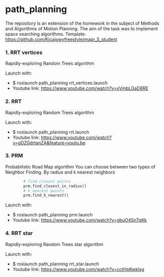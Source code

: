 # path_planning

The repository is an extension of the homework in the subject of Methods and Algorithms of Motion Planning. 
The aim of the task was to implement space searching algorithms. Template: https://github.com/Kicajowyfreestyle/mapr_5_student

### 1. RRT vertices
Rapidly-exploring Random Trees algorithm

Launch with:
- $ roslaunch path_planning rrt_vertices.launch
- Youtube link: https://www.youtube.com/watch?v=xVmbLGaD8RE

### 2. RRT
Rapidly-exploring Random Trees algorithm

Launch with:
-  $ roslaunch path_planning rrt.launch
- Youtube link: https://www.youtube.com/watch?v=gDZGdrtanZA&feature=youtu.be

### 3. PRM
Probabilistic Road Map algorithm
You can choose between two types of Neighbor Finding. By radius and k nearest neighbors
```python
        # find closest points
        prm.find_closest_in_radius()
        # k nearest points
        prm.find_k_nearest()
```
Launch with:
- $ roslaunch path_planning prm.launch
- Youtube link: https://www.youtube.com/watch?v=gbuO4SnTqKk

### 4. RRT star
Rapidly-exploring Random Trees star algorithm

Launch with:
- $ roslaunch path_planning rrt_star.launch
- Youtube link: https://www.youtube.com/watch?v=cctHpKwkIsg


